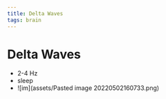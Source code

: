 ```yaml
---
title: Delta Waves
tags: brain
---
```


# Delta Waves
- 2-4 Hz 
- sleep
- ![im](assets/Pasted image 20220502160733.png)










